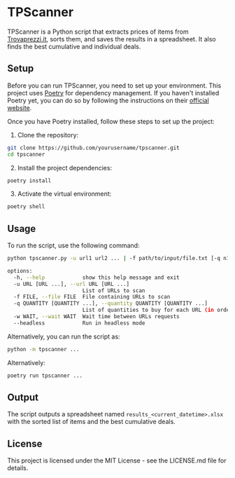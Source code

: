 # TPScanner

TPScanner is a Python script that extracts prices of items from [Trovaprezzi.it](https://www.trovaprezzi.it/), sorts them, and saves the results in a spreadsheet. It also finds the best cumulative and individual deals.

## Setup

Before you can run TPScanner, you need to set up your environment. This project uses [Poetry](https://python-poetry.org/) for dependency management. If you haven't installed Poetry yet, you can do so by following the instructions on their [official website](https://python-poetry.org/docs/#installation).

Once you have Poetry installed, follow these steps to set up the project:

1. Clone the repository:

```bash
git clone https://github.com/yourusername/tpscanner.git
cd tpscanner
```

2. Install the project dependencies:
```bash
poetry install
```

3. Activate the virtual environment:
```bash
poetry shell
```

## Usage

To run the script, use the following command:

```bash
python tpscanner.py -u url1 url2 ... | -f path/to/input/file.txt [-q n1 n2 ...] [-w n] [--headless]

options:
  -h, --help            show this help message and exit
  -u URL [URL ...], --url URL [URL ...]
                        List of URLs to scan
  -f FILE, --file FILE  File containing URLs to scan
  -q QUANTITY [QUANTITY ...], --quantity QUANTITY [QUANTITY ...]
                        List of quantities to buy for each URL (in order)
  -w WAIT, --wait WAIT  Wait time between URLs requests
  --headless            Run in headless mode
```

Alternatively, you can run the script as:

```bash
python -m tpscanner ...
```

Alternatively:
```bash
poetry run tpscanner ...
```

## Output

The script outputs a spreadsheet named `results_<current_datetime>.xlsx` with the sorted list of items and the best cumulative deals.


## License

This project is licensed under the MIT License - see the LICENSE.md file for details.
